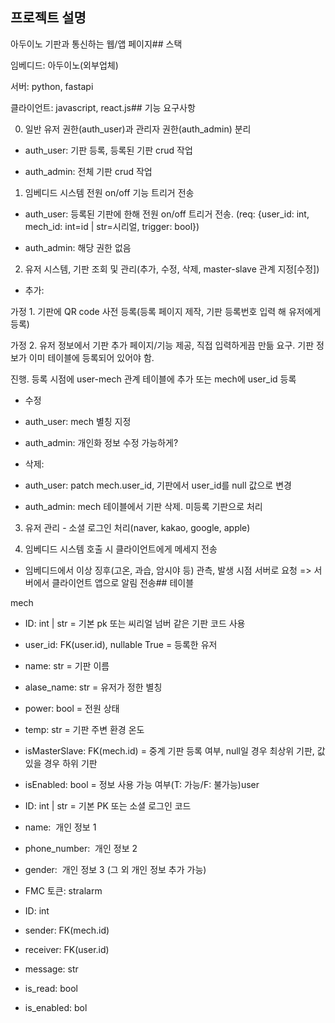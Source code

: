 ## 프로젝트 설명

아두이노 기판과 통신하는 웹/앱 페이지## 스택

임베디드: 아두이노(외부업체)

서버: python, fastapi

클라이언트: javascript, react.js## 기능 요구사항

0. 일반 유저 권한(auth_user)과 관리자 권한(auth_admin) 분리

- auth_user: 기판 등록, 등록된 기판 crud 작업

- auth_admin: 전체 기판 crud 작업

1. 임베디드 시스템 전원 on/off 기능 트리거 전송

- auth_user: 등록된 기판에 한해 전원 on/off 트리거 전송. (req: {user_id: int, mech_id: int=id | str=시리얼, trigger: bool})

- auth_admin: 해당 권한 없음

2. 유저 시스템, 기판 조회 및 관리(추가, 수정, 삭제, master-slave 관계 지정[수정])

- 추가:

가정 1. 기판에 QR code 사전 등록(등록 페이지 제작, 기판 등록번호 입력 해 유저에게 등록)

가정 2. 유저 정보에서 기판 추가 페이지/기능 제공, 직접 입력하게끔 만듦 요구. 기판 정보가 이미 테이블에 등록되어 있어야 함.

진행. 등록 시점에 user-mech 관계 테이블에 추가 또는 mech에 user_id 등록

- 수정

- auth_user: mech 별칭 지정

- auth_admin: 개인화 정보 수정 가능하게?

- 삭제:

- auth_user: patch mech.user_id, 기판에서 user_id를 null 값으로 변경

- auth_admin: mech 테이블에서 기판 삭제. 미등록 기판으로 처리

3. 유저 관리 - 소셜 로그인 처리(naver, kakao, google, apple)

4. 임베디드 시스템 호출 시 클라이언트에게 메세지 전송

- 임베디드에서 이상 징후(고온, 과습, 암시야 등) 관측, 발생 시점 서버로 요청 => 서버에서 클라이언트 앱으로 알림 전송## 테이블

mech

- ID: int | str = 기본 pk 또는 씨리얼 넘버 같은 기판 코드 사용

- user_id: FK(user.id), nullable True = 등록한 유저

- name: str = 기판 이름

- alase_name: str = 유저가 정한 별칭

- power: bool = 전원 상태

- temp: str = 기판 주변 환경 온도

- isMasterSlave: FK(mech.id) = 중계 기판 등록 여부, null일 경우 최상위 기판, 값 있을 경우 하위 기판

- isEnabled: bool = 정보 사용 가능 여부(T: 가능/F: 불가능)user

- ID: int | str = 기본 PK 또는 소셜 로그인 코드

- name:  개인 정보 1

- phone_number:  개인 정보 2

- gender:  개인 정보 3 (그 외 개인 정보 추가 가능)

- FMC 토큰: stralarm

- ID: int

- sender: FK(mech.id)

- receiver: FK(user.id)

- message: str

- is_read: bool

- is_enabled: bol

